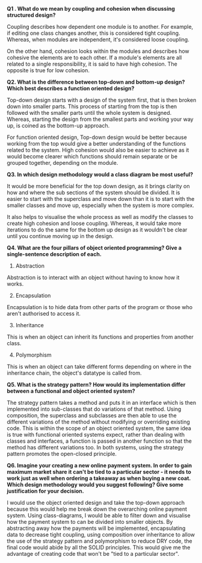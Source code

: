 **Q1 . What do we mean by coupling and cohesion when discussing structured design?**

Coupling describes how dependent one module is to another. For example, if editing one class changes another, this is considered tight coupling. Whereas, when modules are independent, it's considered loose coupling. 

On the other hand, cohesion looks within the modules and describes how cohesive the elements are to each other. If a module's elements are all related to a single responsibility, it is said to have high cohesion. The opposite is true for low cohesion. 


**Q2. What is the difference between top-down and bottom-up design? Which best describes a function oriented design?**

Top-down design starts with a design of the system first, that is then broken down into smaller parts. This process of starting from the top is then followed with the smaller parts until the whole system is designed. Whereas, starting the design from the smallest parts and working your way up, is coined as the bottom-up approach. 

For function oriented design, Top-down design would be better because working from the top would give a better understanding of the functions related to the system. High cohesion would also be easier to achieve as it would become clearer which functions should remain separate or be grouped together, depending on the module.


**Q3. In which design methodology would a class diagram be most useful?**

It would be more beneficial for the top down design, as it brings clarity on how and where the sub sections of the system should be divided. It is easier to start with the superclass and move down than it is to start with the smaller classes and move up, especially when the system is more complex.

It also helps to visualise the whole process as well as modify the classes to create high cohesion and loose coupling. Whereas, it would take more iterations to do the same for the bottom up design as it wouldn't be clear until you continue moving up in the design.


**Q4. What are the four pillars of object oriented programming? Give a single-sentence description of each.**

1. Abstraction

Abstraction is to interact with an object without having to know how it works.

2. Encapsulation

Encapsulation is to hide data from other parts of the program or those who aren't authorised to access it.

3. Inheritance

This is when an object can inherit its functions and properties from another class.

4. Polymorphism

This is when an object can take different forms depending on where in the inheritance chain, the object's datatype is called from.

**Q5. What is the strategy pattern? How would its implementation differ between a functional and object oriented system?**

The strategy pattern takes a method and puts it in an interface which is then implemented into sub-classes that do variations of that method. Using composition, the superclass and subclasses are then able to use the different variations of the method without modifying or overriding existing code. This is within the scope of an object oriented system, the same idea is true with functional oriented systems expect, rather than dealing with classes and interfaces, a function is passed in another function so that the method has different variations too. In both systems, using the strategy pattern promotes the open-closed principle.

**Q6. Imagine your creating a new online payment system. In order to gain maximum market share it can't be tied to a particular sector - it needs to work just as well when ordering a takeaway as when buying a new coat. Which design methodology would you suggest following? Give some justification for your decision.**

I would use the object oriented design and take the top-down approach because this would help me break down the overarching online payment system. Using class-diagrams, I would be able to filter down and visualise how the payment system to can be divided into smaller objects. By abstracting away how the payments will be implemented, encapsulating data to decrease tight coupling, using composition over inheritance to allow the use of the strategy pattern and polymorphism to reduce DRY code, the final code would abide by all the SOLID principles. This would give me the advantage of creating code that won't be "tied to a particular sector". 

